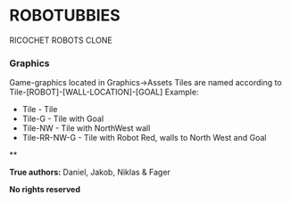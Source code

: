 # ROBOTUBBIES #

RICOCHET ROBOTS CLONE


### Graphics ###
Game-graphics located in Graphics->Assets
Tiles are named according to Tile-[ROBOT]-[WALL-LOCATION]-[GOAL]
Example: 
+ Tile - Tile
+ Tile-G - Tile with Goal
+ Tile-NW - Tile with NorthWest wall
+ Tile-RR-NW-G - Tile with Robot Red, walls to North West and Goal

**

**True authors:** Daniel, Jakob, Niklas & Fager

**No rights reserved**
